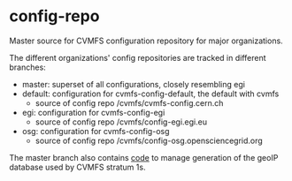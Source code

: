 # config-repo
Master source for CVMFS configuration repository for major organizations.

The different organizations' config repositories are tracked in different
branches:

- master: superset of all configurations, closely resembling egi
- default: configuration for cvmfs-config-default, the default with cvmfs
    - source of config repo /cvmfs/cvmfs-config.cern.ch
- egi: configuration for cvmfs-config-egi
    - source of config repo /cvmfs/config-egi.egi.eu
- osg: configuration for cvmfs-config-osg
    - source of config repo /cvmfs/config-osg.opensciencegrid.org

The master branch also contains [code](geoipdb/README.md) to manage
generation of the geoIP database used by CVMFS stratum 1s.
